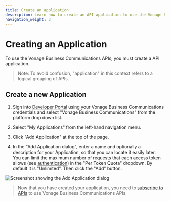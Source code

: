 ```yaml
---
title: Create an application
description: Learn how to create an API application to use the Vonage Business Communications APIs
navigation_weight: 3
---
```


# Creating an Application

To use the Vonage Business Communications APIs, you must create a API application.

> Note: To avoid confusion, "application" in this context refers to a logical grouping of APIs.

## Create a new Application

1. Sign into [Developer Portal](https://developer.vonage.com/store/) using your Vonage Business Communications credentials and select "Vonage Business Communications" from the platform drop down list.

2. Select "My Applications" from the left-hand navigation menu.

3. Click "Add Application" at the top of the page.

4. In the "Add Application dialog", enter a name and optionally a description for your Application, so that you can locate it easily later. You can limit the maximum number of requests that each access token allows (see [authentication](/concepts/guides/create-an-access-token)) in the "Per Token Quota" dropdown. By default it is "Unlimited". Then click the "Add" button.

![Screenshot showing the Add Application dialog](/assets/images/vbc/create-application.png)

> Now that you have created your application, you need to [subscribe to APIs](/concepts/guides/subscribe-to-apis) to use Vonage Business Communications APIs.